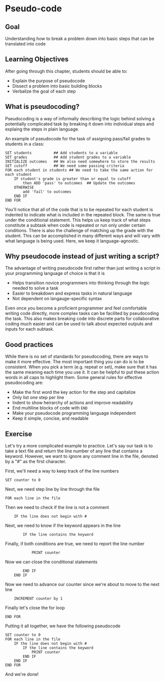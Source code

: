 

# Pseudo-code

## Goal

Understanding how to break a problem down into basic steps that can be translated into code

## Learning Objectives

After going through this chapter, students should be able to:

* Explain the purpose of pseudocode
* Dissect a problem into basic building blocks
* Verbalize the goal of each step

## What is pseudocoding?

Pseudocoding is a way of informally describing the logic behind solving a potentially complicated task by breaking it down into individual steps and explaing the steps in plain language.

An example of pseudocode for the task of assigning pass/fail grades to students in a class:

```
SET students          ## Add students to a variable
SET grades            ## Add student grades to a variable
INITIALIZE outcomes   ## We also need somewhere to store the results
SET cutoff            ## We need some passing criteria
FOR each student in students ## We need to take the same action for each student
    IF student's grade is greater than or equal to cutoff
        then ADD 'pass' to outcomes  ## Update the outcomes
    OTHERWISE
        add 'fail' to outcomes
    END IF
END FOR
```

You'll notice that all of the code that is to be repeated for each student is indented to indicate what is included in the repeated block. The same is true under the conditional statement. This helps us keep track of what steps constitute a subtask when code is repeated or run only under certain conditions. There is also the challenge of matching up the grade with the student. This can be accomplished in many different ways and will vary with what language is being used. Here, we keep it language-agnostic.

## Why pseudocode instead of just writing a script?

The advantage of writing pseudocode first rather than just writing a script in your programming language of choice is that it is

* Helps transition novice programmers into thinking through the logic needed to solve a task
* Easier to breakdown and express tasks in natural language
* Not dependent on langauge-specific syntax

Even once you become a proficient programmer and feel comfortable writing code directly, more complex tasks can be facilited by pseudocoding the task. This also makes breaking code into discrete parts for collaborative coding much easier and can be used to talk about expected outputs and inputs for each subtask.

## Good practices

While there is no set of standards for pseudocoding, there are ways to make it more effective. The most important thing you can do is to be consistent. When you pick a term (e.g. repeat or set), make sure that it has the same meaning each time you use it. It can be helpful to put these action words in all caps to highlight them. Some general rules for effective pseudocoding are:

* Make the first word the key action for the step and capitalize
* Only list one step per line
* Indent to show heirarchy of actions and improve readability
* End multiline blocks of code with `END`
* Make your pseudocode programming language independent
* Keep it simple, concise, and readable

## Exercise

Let's try a more complicated example to practice. Let's say our task is to take a text file and return the line number of any line that contains a keyword. However, we want to ignore any comment line in the file, denoted by a "#" as the first character.

First, we'll need a way to keep track of the line numbers

```
SET counter to 0
```

Next, we need step line by line through the file

```
FOR each line in the file
```

Then we need to check if the line is not a comment

```
    IF the line does not begin with #
```

Next, we need to know if the keyword appears in the line

```
        IF the line contains the keyword
```

Finally, if both conditions are true, we need to report the line number

```
            PRINT counter
```

Now we can close the conditional statements

```
        END IF
    END IF
```

Now we need to advance our counter since we're about to move to the next line

```
    INCREMENT counter by 1
```

Finally let's close the for loop

```
END FOR
```

Putting it all together, we have the following pseudocode

```
SET counter to 0
FOR each line in the file
    IF the line does not begin with #
        IF the line contains the keyword
            PRINT counter
        END IF
    END IF
END FOR
```

And we're done!
